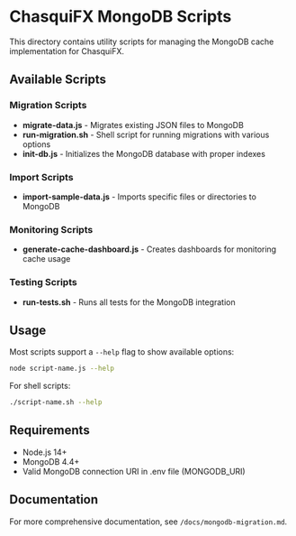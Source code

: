 # ChasquiFX MongoDB Scripts

This directory contains utility scripts for managing the MongoDB cache implementation for ChasquiFX.

## Available Scripts

### Migration Scripts

- **migrate-data.js** - Migrates existing JSON files to MongoDB
- **run-migration.sh** - Shell script for running migrations with various options
- **init-db.js** - Initializes the MongoDB database with proper indexes

### Import Scripts

- **import-sample-data.js** - Imports specific files or directories to MongoDB

### Monitoring Scripts

- **generate-cache-dashboard.js** - Creates dashboards for monitoring cache usage

### Testing Scripts

- **run-tests.sh** - Runs all tests for the MongoDB integration

## Usage

Most scripts support a `--help` flag to show available options:

```bash
node script-name.js --help
```

For shell scripts:

```bash
./script-name.sh --help
```

## Requirements

- Node.js 14+
- MongoDB 4.4+
- Valid MongoDB connection URI in .env file (MONGODB_URI)

## Documentation

For more comprehensive documentation, see `/docs/mongodb-migration.md`.
